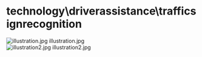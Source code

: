 <h1>technology\driverassistance\trafficsignrecognition</h1>
<div class="container text-center">
<div class="row">
<div class="col col-lg-2 col-6">
<img src="https://media.evkx.net/multimedia/technology/driverassistance/trafficsignrecognition/illustration_xst.jpg" class="img-thumbnail" alt="illustration.jpg">
illustration.jpg
</div>
<div class="col col-lg-2 col-6">
<img src="https://media.evkx.net/multimedia/technology/driverassistance/trafficsignrecognition/illustration2_xst.jpg" class="img-thumbnail" alt="illustration2.jpg">
illustration2.jpg
</div>
</div>
</div>
